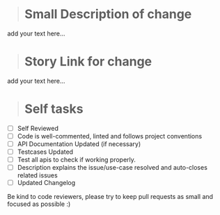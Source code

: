 > # Small Description of change
 add your text here...

> # Story Link for change
 add your text here...

> # Self tasks
- [ ] Self Reviewed
- [ ] Code is well-commented, linted and follows project conventions
- [ ] API Documentation Updated (if necessary)
- [ ] Testcases Updated
- [ ] Test all apis to check if working properly.
- [ ] Description explains the issue/use-case resolved and auto-closes related issues
- [ ] Updated Changelog

Be kind to code reviewers, please try to keep pull requests as small and focused as possible :)